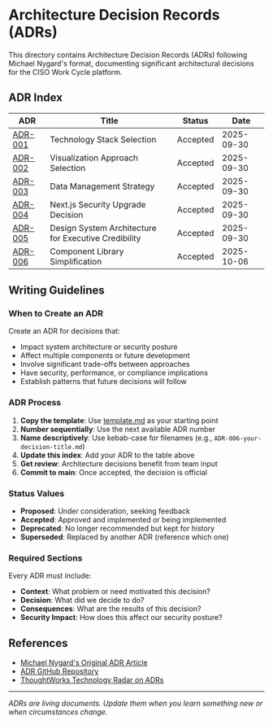 # Architecture Decision Records (ADRs)

This directory contains Architecture Decision Records (ADRs) following Michael Nygard's format, documenting significant architectural decisions for the CISO Work Cycle platform.

## ADR Index

| ADR | Title | Status | Date |
|-----|-------|--------|------|
| [ADR-001](./ADR-001-technology-stack-selection.md) | Technology Stack Selection | Accepted | 2025-09-30 |
| [ADR-002](./ADR-002-visualization-approach.md) | Visualization Approach Selection | Accepted | 2025-09-30 |
| [ADR-003](./ADR-003-data-management-strategy.md) | Data Management Strategy | Accepted | 2025-09-30 |
| [ADR-004](./ADR-004-nextjs-security-upgrade.md) | Next.js Security Upgrade Decision | Accepted | 2025-09-30 |
| [ADR-005](./ADR-005-design-system-architecture.md) | Design System Architecture for Executive Credibility | Accepted | 2025-09-30 |
| [ADR-006](./ADR-006-component-library-simplification.md) | Component Library Simplification | Accepted | 2025-10-06 |

## Writing Guidelines

### When to Create an ADR

Create an ADR for decisions that:
- Impact system architecture or security posture
- Affect multiple components or future development
- Involve significant trade-offs between approaches
- Have security, performance, or compliance implications
- Establish patterns that future decisions will follow

### ADR Process

1. **Copy the template**: Use [template.md](./template.md) as your starting point
2. **Number sequentially**: Use the next available ADR number
3. **Name descriptively**: Use kebab-case for filenames (e.g., `ADR-006-your-decision-title.md`)
4. **Update this index**: Add your ADR to the table above
5. **Get review**: Architecture decisions benefit from team input
6. **Commit to main**: Once accepted, the decision is official

### Status Values

- **Proposed**: Under consideration, seeking feedback
- **Accepted**: Approved and implemented or being implemented
- **Deprecated**: No longer recommended but kept for history
- **Superseded**: Replaced by another ADR (reference which one)

### Required Sections

Every ADR must include:
- **Context**: What problem or need motivated this decision?
- **Decision**: What did we decide to do?
- **Consequences**: What are the results of this decision?
- **Security Impact**: How does this affect our security posture?

## References

- [Michael Nygard's Original ADR Article](https://cognitect.com/blog/2011/11/15/documenting-architecture-decisions)
- [ADR GitHub Repository](https://github.com/joelparkerhenderson/architecture-decision-record)
- [ThoughtWorks Technology Radar on ADRs](https://www.thoughtworks.com/radar/techniques/lightweight-architecture-decision-records)

---

*ADRs are living documents. Update them when you learn something new or when circumstances change.*